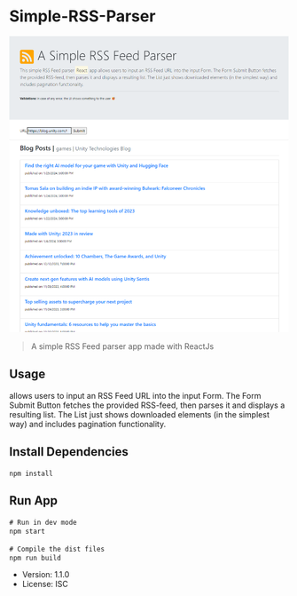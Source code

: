 # Simple-RSS-Parser

![simple-rss-parser](./public/simple-rss-parser.png)
> A simple RSS Feed parser app made with ReactJs

## Usage

allows users to input an RSS Feed URL into the input Form. The Form Submit Button fetches the provided RSS-feed, then parses it and displays a resulting list. The List just shows downloaded elements (in the simplest way) and includes pagination functionality.

## Install Dependencies

```
npm install
```

## Run App

```
# Run in dev mode
npm start

# Compile the dist files
npm run build
```

- Version: 1.1.0
- License: ISC
